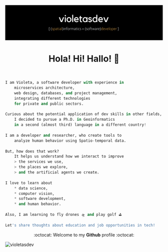 <!--![Violeta's GitHub stats](https://github-readme-stats.vercel.app/api?username=violetasdev&count_private=true&theme=dark)-->

<div align="center">
    <img src="https://raw.githubusercontent.com/violetasdev/violetasdev/main/violetasdev_banner.png" alt="violetasdev">
</div>

<h1 align='center'> Hola! Hi! Hallo! 👋</h1> 

<br>

```python
I am Violeta, a software developer with experience in 
    microservices architecture, 
    web design, databases, and project management,
    integrating different technologies 
    for private and public sectors. 

Curious about the potential application of dev skills in other fields, 
    I decided to pursue a Ph.D. in Geoinformatics
    in a second (almost third) language in a different country!

I am a developer and researcher, who create tools to 
    analyze human behavior using Spatio-temporal data. 
 
But, how does that work?
    It helps us understand how we interact to improve 
    > the services we use, 
    > the places we explore, 
    > and the artificial agents we create.

I love to learn about 
    * data science, 
    * computer vision, 
    * software development,
    * and human behavior. 
    
Also, I am learning to fly drones 🛸 and play golf ⛳️

Let's share thoughts about education and job opportunities in tech!

```
<p align='center'>:octocat: Welcome to my <b>Github</b> profile :octocat:</p>


<div align="left">
    <img src="https://github-readme-stats.vercel.app/api?username=violetasdev&show_icons=true&theme=great-gatsby"  width="400px" alt="violetasdev">
</div>



<!--

![Top Langs](https://github-readme-stats.vercel.app/api/top-langs/?username=violetasdev&layout=compact&langs_count=10&theme=dark&hide=xslt,smarty,perl,batchfile,hack)



**violetasdev/violetasdev** is a ✨ _special_ ✨ repository because its `README.md` (this file) appears on your GitHub profile.

Here are some ideas to get you started:

- 🔭 I’m currently working on ...
- 🌱 I’m currently learning ...
- 👯 I’m looking to collaborate on ...
- 🤔 I’m looking for help with ...
- 💬 Ask me about ...
- 📫 How to reach me: ...
- 😄 Pronouns: ...
- ⚡ Fun fact: ...
-->
